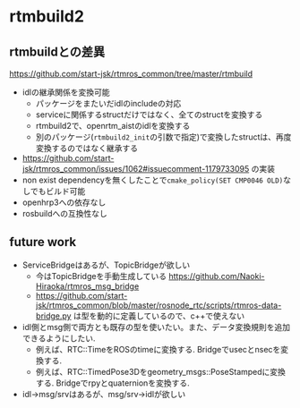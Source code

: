 # rtmbuild2

## rtmbuildとの差異

https://github.com/start-jsk/rtmros_common/tree/master/rtmbuild

* idlの継承関係を変換可能
  * パッケージをまたいだidlのincludeの対応
  * serviceに関係するstructだけではなく、全てのstructを変換する
  * rtmbuild2で、openrtm_aistのidlを変換する
  * 別のパッケージ(`rtmbuild2_init`の引数で指定)で変換したstructは、再度変換するのではなく継承する
* https://github.com/start-jsk/rtmros_common/issues/1062#issuecomment-1179733095 の実装
* non exist dependencyを無くしたことで`cmake_policy(SET CMP0046 OLD)`なしでもビルド可能
* openhrp3への依存なし
* rosbuildへの互換性なし

## future work

* ServiceBridgeはあるが、TopicBridgeが欲しい
  * 今はTopicBridgeを手動生成している https://github.com/Naoki-Hiraoka/rtmros_msg_bridge
  * https://github.com/start-jsk/rtmros_common/blob/master/rosnode_rtc/scripts/rtmros-data-bridge.py は型を動的に定義しているので、c++で使えない
* idl側とmsg側で両方とも既存の型を使いたい。また、データ変換規則を追加できるようにしたい.
  * 例えば、RTC::TimeをROSのtimeに変換する. Bridgeでusecとnsecを変換する.
  * 例えば、RTC::TimedPose3Dをgeometry_msgs::PoseStampedに変換する. Bridgeでrpyとquaternionを変換する.
* idl->msg/srvはあるが、msg/srv->idlが欲しい